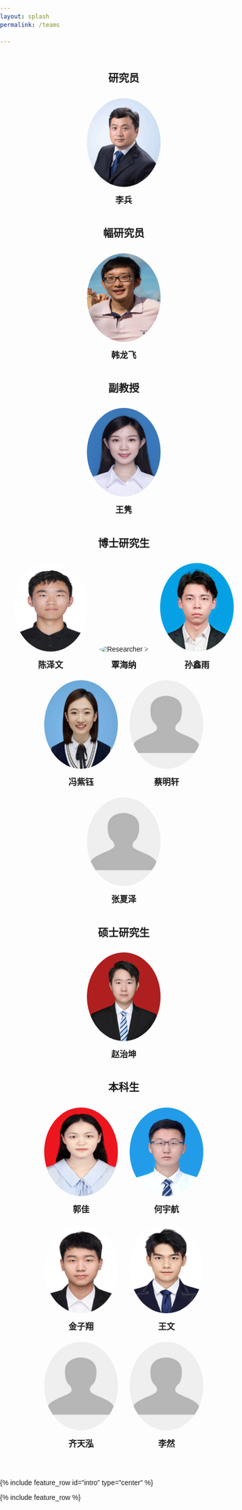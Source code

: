 ```yaml
---
layout: splash
permalink: /teams

---
```


<html lang="en">
<head>
<meta charset="UTF-8">
<meta name="viewport" content="width=device-width, initial-scale=1.0">
<title>Research Team Members</title>
<style>
    body {
        font-family: Arial, sans-serif;
        margin: 0;
        padding: 0;
    }
    .container {
        max-width: 800px;
        margin: 50px auto;
        text-align: center;
    }
    .member {
        display: inline-block;
        margin: 10px 10px;
        position: relative;
        cursor: pointer;
    }
    .member img {
        border-radius: 50%;
        width: 150px;
        height: 180px;
        transition: transform 0.3s ease-in-out;
    }
    .member .name {
        margin-top: 10px;
        font-weight: bold;
        font-size:17px
    }
    .member:hover img {
        transform: scale(1.1);
    }
</style>
</head>
<body>

<div class="container">
    <h2>研究员</h2>
    <div class="member">
        <img src="images\李兵 研究员.jpg" alt="Main Researcher">
        <div class="name">李兵</div>
    </div>
    <h2>幅研究员</h2>
    <div class="member">
        <img src="images\韩龙飞 副教授.jpg" alt="in Researcher">
        <div class="name">韩龙飞</div>
    </div>
    <h2>副教授</h2>
    <div class="member">
        <img src="images\王隽 副研究员.jpg" alt="Min Researcher">
        <div class="name">王隽</div>
    </div>
    <h2>博士研究生</h2>
    <div class="member">
        <img src="images\陈泽文 博士研究生.jpg" alt="Researcher 1">
        <div class="name">陈泽文</div>
    </div>
    <div class="member">
        <img src="images\覃海纳 博士研究生.jpg" alt="Researcher 2">
        <div class="name">覃海纳</div>
    </div>
    <div class="member">
        <img src="images\孙鑫雨 博士研究生.jpg" alt="Researcher 3">
        <div class="name">孙鑫雨</div>
    </div>
    <div class="member">
        <img src="images\冯紫钰 博士研究生.jpg" alt="Researcher 4">
        <div class="name">冯紫钰</div>
    </div>
    <div class="member">
        <img src="images\灰色.jpg" alt="Researcher 5">
        <div class="name">蔡明轩</div>
    </div>
    <div class="member">
        <img src="images\灰色.jpg" alt="Researcher 6">
        <div class="name">张夏泽</div>
    </div>
    <h2>硕士研究生</h2>
    <div class="member">
        <img src="images\赵治坤 硕士研究生.png" alt="i Researcher">
        <div class="name">赵治坤</div>
    </div>
    <h2>本科生</h2>
    <div class="member">
        <img src="images\郭佳 本科生.jpg" alt="esearcher 1">
        <div class="name">郭佳</div>
    </div>
    <div class="member">
        <img src="images\何宇航 本科生.jpg" alt="esearcher 2">
        <div class="name">何宇航</div>
    </div>
    <div class="member">
        <img src="images\金子翔 本科生.jpg" alt="esearcher 3">
        <div class="name">金子翔</div>
    </div>
    <div class="member">
        <img src="images\王文 本科生.jpg" alt="esearcher 4">
        <div class="name">王文</div>
    </div>
    <div class="member">
        <img src="images\灰色.jpg" alt="esearcher 5">
        <div class="name">齐天泓</div>
    </div>
    <div class="member">
        <img src="images\灰色.jpg" alt="esearcher 6">
        <div class="name">李然</div>
    </div>
</div>

</body>
</html>

{% include feature_row id="intro" type="center" %}

{% include feature_row %}

